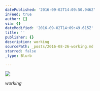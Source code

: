 ```yaml
---
datePublished: '2016-09-02T14:09:50.946Z'
inFeed: true
author: []
via: {}
dateModified: '2016-09-02T14:09:49.615Z'
title: ''
publisher: {}
description: working
sourcePath: _posts/2016-08-26-working.md
starred: false
_type: Blurb

---
```

![](https://the-grid-user-content.s3-us-west-2.amazonaws.com/57182680-5e23-454f-bd00-938dc3d3a237.jpg)

_working_